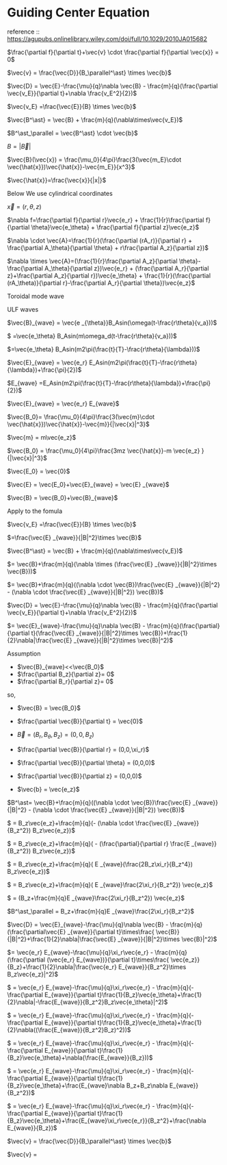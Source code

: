 # Guiding Center Equation

reference :: https://agupubs.onlinelibrary.wiley.com/doi/full/10.1029/2010JA015682

$\frac{\partial f}{\partial t}+\vec{v} \cdot \frac{\partial f}{\partial \vec{x}} = 0$

$\vec{v} = \frac{\vec{D}}{B_\parallel^\ast} \times \vec{b}$

$\vec{D} = \vec{E}-\frac{\mu}{q}\nabla \vec{B} - \frac{m}{q}(\frac{\partial \vec{v_E}}{\partial t}+\nabla \frac{v_E^2}{2})$

$\vec{v_E} =\frac{\vec{E}}{B} \times \vec{b}$

$\vec{B^\ast} = \vec{B} + \frac{m}{q}(\nabla\times\vec{v_E})$

$B^\ast_\parallel = \vec{B^\ast} \cdot \vec{b}$

$B = |\vec{B}|$


$\vec{B}(\vec{x}) = \frac{\mu_0}{4\pi}\frac{3(\vec{m_E}\cdot \vec{\hat{x}})\vec{\hat{x}}-\vec{m_E}}{x^3}$

$\vec{\hat{x}}=\frac{\vec{x}}{|x|}$

Below We use cylindrical coordinates

$\vec{x} = (r,\theta,z)$

$\nabla f=\frac{\partial f}{\partial r}\vec{e_r} + \frac{1}{r}\frac{\partial f}{\partial \theta}\vec{e_\theta} + \frac{\partial f}{\partial z}\vec{e_z}$

$\nabla \cdot \vec{A}=\frac{1}{r}(\frac{\partial (rA_r)}{\partial r} + \frac{\partial A_\theta}{\partial \theta} + r\frac{\partial A_z}{\partial z})$

$\nabla \times \vec{A}=(\frac{1}{r}\frac{\partial A_z}{\partial \theta}-\frac{\partial A_\theta}{\partial z})\vec{e_r} + (\frac{\partial A_r}{\partial z}+\frac{\partial A_z}{\partial r})\vec{e_\theta} + \frac{1}{r}(\frac{\partial (rA_\theta)}{\partial r}-\frac{\partial A_r}{\partial \theta})\vec{e_z}$

Toroidal mode wave

ULF waves

$\vec{B}_{wave} = \vec{e _{\theta}}B_Asin(\omega(t-\frac{r\theta}{v_a}))$

$ =\vec{e_\theta} B_Asin(m\omega_d(t-\frac{r\theta}{v_a}))$

$=\vec{e_\theta} B_Asin(m2\pi(\frac{t}{T}-\frac{r\theta}{\lambda}))$

$\vec{E}_{wave} = \vec{e_r} E_Asin(m2\pi(\frac{t}{T}-\frac{r\theta}{\lambda})+\frac{\pi}{2})$

$E_{wave} =E_Asin(m2\pi(\frac{t}{T}-\frac{r\theta}{\lambda})+\frac{\pi}{2})$


$\vec{E}_{wave} = \vec{e_r} E_{wave}$

$\vec{B_0}= \frac{\mu_0}{4\pi}\frac{3(\vec{m}\cdot \vec{\hat{x}})\vec{\hat{x}}-\vec{m}}{|\vec{x}|^3}$


$\vec{m} = m\vec{e_z}$

$\vec{B_0} = \frac{\mu_0}{4\pi}\frac{3mz \vec{\hat{x}}-m \vec{e_z} }{|\vec{x}|^3}$


$\vec{E_0} = \vec{0}$

$\vec{E} = \vec{E_0}+\vec{E}_{wave} = \vec{E} _{wave}$

$\vec{B} = \vec{B_0}+\vec{B}_{wave}$





Apply to the fomula

$\vec{v_E} =\frac{\vec{E}}{B} \times \vec{b}$

$=\frac{\vec{E} _{wave}}{|B|^2}\times \vec{B}$

$\vec{B^\ast} = \vec{B} + \frac{m}{q}(\nabla\times\vec{v_E})$

$= \vec{B}+\frac{m}{q}(\nabla \times (\frac{\vec{E} _{wave}}{|B|^2}\times \vec{B}))$

$= \vec{B}+\frac{m}{q}((\nabla \cdot \vec{B})\frac{\vec{E} _{wave}}{|B|^2} - (\nabla \cdot \frac{\vec{E} _{wave}}{|B|^2}) \vec{B})$

$\vec{D} = \vec{E}-\frac{\mu}{q}\nabla \vec{B} - \frac{m}{q}(\frac{\partial \vec{v_E}}{\partial t}+\nabla \frac{v_E^2}{2})$

$= \vec{E}_{wave}-\frac{\mu}{q}\nabla \vec{B} - \frac{m}{q}(\frac{\partial}{\partial t}(\frac{\vec{E} _{wave}}{|B|^2}\times \vec{B})+\frac{1}{2}\nabla|\frac{\vec{E} _{wave}}{|B|^2}\times \vec{B}|^2)$

Assumption 
- $\vec{B}_{wave}<<\vec{B_0}$
- $\frac{\partial B_z}{\partial z}= 0$
- $\frac{\partial B_r}{\partial z}= 0$

so,


- $\vec{B} = \vec{B_0}$

- $\frac{\partial \vec{B}}{\partial t} = \vec{0}$
- $\vec{B} = (B_r,B_\theta,B_z) = (0,0,B_z)$
- $\frac{\partial \vec{B}}{\partial r} = (0,0,\xi_r)$
- $\frac{\partial \vec{B}}{\partial \theta} = (0,0,0)$
- $\frac{\partial \vec{B}}{\partial z} = (0,0,0)$
- $\vec{b} = \vec{e_z}$

$B^\ast= \vec{B}+\frac{m}{q}((\nabla \cdot \vec{B})\frac{\vec{E} _{wave}}{|B|^2} - (\nabla \cdot \frac{\vec{E} _{wave}}{|B|^2}) \vec{B})$


$ = B_z\vec{e_z}+\frac{m}{q}(- (\nabla \cdot \frac{\vec{E} _{wave}}{B_z^2}) B_z\vec{e_z})$

$ = B_z\vec{e_z}+\frac{m}{q}( - (\frac{\partial}{\partial r} \frac{E _{wave}}{B_z^2}) B_z\vec{e_z})$

$ = B_z\vec{e_z}+\frac{m}{q}(  E _{wave}(\frac{2B_z\xi_r}{B_z^4}) B_z\vec{e_z})$


$ = B_z\vec{e_z}+\frac{m}{q}(  E _{wave}\frac{2\xi_r}{B_z^2}) \vec{e_z}$

$ = (B_z+\frac{m}{q}E _{wave}\frac{2\xi_r}{B_z^2}) \vec{e_z}$

$B^\ast_\parallel = B_z+\frac{m}{q}E _{wave}\frac{2\xi_r}{B_z^2}$


$\vec{D} = \vec{E}_{wave}-\frac{\mu}{q}\nabla \vec{B} - \frac{m}{q}(\frac{\partial\vec{E} _{wave}}{\partial t}\times\frac{ \vec{B}}{|B|^2}+\frac{1}{2}\nabla|\frac{\vec{E} _{wave}}{|B|^2}\times \vec{B}|^2)$

$= \vec{e_r} E_{wave}-\frac{\mu}{q}\xi_r\vec{e_r} - \frac{m}{q}(\frac{\partial (\vec{e_r} E_{wave})}{\partial t}\times\frac{ \vec{e_z}}{B_z}+\frac{1}{2}\nabla|\frac{\vec{e_r} E_{wave}}{B_z^2}\times B_z\vec{e_z}|^2)$



$ = \vec{e_r} E_{wave}-\frac{\mu}{q}\xi_r\vec{e_r} - \frac{m}{q}(-\frac{\partial E_{wave}}{\partial t}\frac{1}{B_z}\vec{e_\theta}+\frac{1}{2}\nabla|-\frac{E_{wave}}{B_z^2}B_z\vec{e_\theta}|^2)$



$ = \vec{e_r} E_{wave}-\frac{\mu}{q}\xi_r\vec{e_r} - \frac{m}{q}(-\frac{\partial E_{wave}}{\partial t}\frac{1}{B_z}\vec{e_\theta}+\frac{1}{2}\nabla((\frac{E_{wave}}{B_z^2}B_z)^2))$

$ = \vec{e_r} E_{wave}-\frac{\mu}{q}\xi_r\vec{e_r} - \frac{m}{q}(-\frac{\partial E_{wave}}{\partial t}\frac{1}{B_z}\vec{e_\theta}+\nabla(\frac{E_{wave}}{B_z}))$

$ = \vec{e_r} E_{wave}-\frac{\mu}{q}\xi_r\vec{e_r} - \frac{m}{q}(-\frac{\partial E_{wave}}{\partial t}\frac{1}{B_z}\vec{e_\theta}+\frac{E_{wave}\nabla B_z+B_z\nabla E_{wave}}{B_z^2})$

$ = \vec{e_r} E_{wave}-\frac{\mu}{q}\xi_r\vec{e_r} - \frac{m}{q}(-\frac{\partial E_{wave}}{\partial t}\frac{1}{B_z}\vec{e_\theta}+\frac{E_{wave}\xi_r\vec{e_r}}{B_z^2}+\frac{\nabla E_{wave}}{B_z})$




$\vec{v} = \frac{\vec{D}}{B_\parallel^\ast} \times \vec{b}$

$\vec{v} = 